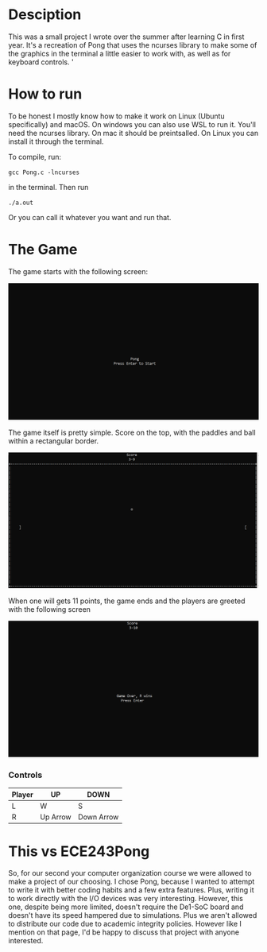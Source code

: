 # Desciption 
This was a small project I wrote over the summer after learning C in first year. It's a recreation of Pong that uses the ncurses library to make some of the graphics in the terminal a little easier to work with, as well as for keyboard controls. '

# How to run
To be honest I mostly know how to make it work on Linux (Ubuntu specifically) and macOS. On windows you can also use WSL to run it. You'll need the ncurses library. On mac it should be preintsalled. On Linux you can install it through the terminal. 

To compile, run:

```
gcc Pong.c -lncurses
```

in the terminal. Then run 

```
./a.out
```

Or you can call it whatever you want and run that.

# The Game
The game starts with the following screen:

![](media/ncursesPongStartScreen.png)

The game itself is pretty simple. Score on the top, with the paddles and ball within a rectangular border. 

![](media/ncursesPongGame.png)

When one will gets 11 points, the game ends and the players are greeted with the following screen

![](media/ncursesPongEndScreen.png)

### Controls
| Player        | UP       | DOWN       |
| ------------- |----------|------------|
| L             | W        | S          |
| R             | Up Arrow | Down Arrow |


# This vs ECE243Pong
So, for our second your computer organization course we were allowed to make a project of our choosing. I chose Pong, because I wanted to attempt to write it with better coding habits and a few extra features. Plus, writing it to work directly with the I/O devices was very interesting. However, this one, despite being more limited, doesn't require the De1-SoC board and doesn't have its speed hampered due to simulations. Plus we aren't allowed to distribute our code due to academic integrity policies. However like I mention on that page, I'd be happy to discuss that project with anyone interested. 
